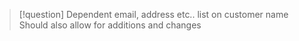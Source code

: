 
> [!question] Dependent email, address etc.. list on customer name
> Should also allow for additions and changes


